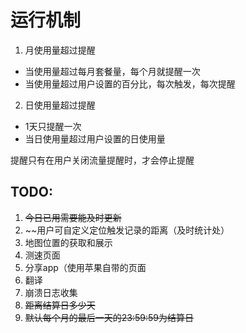 # 运行机制

1. 月使用量超过提醒
  - 当使用量超过每月套餐量，每个月就提醒一次
  - 当使用量超过用户设置的百分比，每次触发，每次提醒

2. 日使用量超过提醒
  - 1天只提醒一次
  - 当日使用量超过用户设置的日使用量
  
 提醒只有在用户关闭流量提醒时，才会停止提醒


## TODO:

1. ~~今日已用需要能及时更新~~
2. ~~用户可自定义定位触发记录的距离（及时统计处）
3. 地图位置的获取和展示
4. 测速页面
5. 分享app（使用苹果自带的页面
6. 翻译
7. 崩溃日志收集
8. ~~距离结算日多少天~~
9. ~~默认每个月的最后一天的23:59:59为结算日~~
